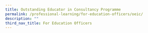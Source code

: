 ```yaml
---
title: Outstanding Educator in Consultancy Programme
permalink: /professional-learning/for-education-officers/oeic/
description: ""
third_nav_title: For Education Officers
---
```

